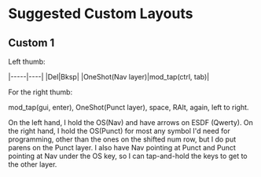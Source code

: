 # Suggested Custom Layouts

## Custom 1

Left thumb:

|-----|----|
|Del|Bksp|
|OneShot(Nav layer)|mod_tap(ctrl, tab)|

For the right thumb:

 mod_tap(gui, enter), OneShot(Punct layer), space, RAlt, again, left to right.

On the left hand, I hold the OS(Nav) and have arrows on ESDF (Qwerty). On the right hand, I hold the OS(Punct) for most any symbol I'd need for programming, other than the ones on the shifted num row, but I do put parens on the Punct layer. I also have Nav pointing at Punct and Punct pointing at Nav under the OS key, so I can tap-and-hold the keys to get to the other layer.

